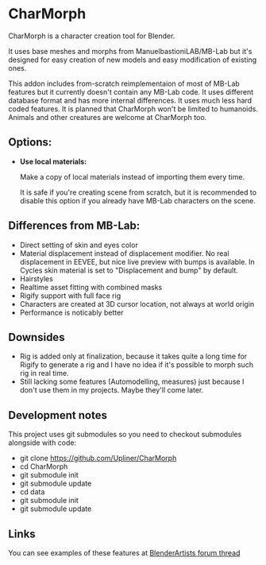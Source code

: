 # CharMorph

CharMorph is a character creation tool for Blender.

It uses base meshes and morphs from ManuelbastioniLAB/MB-Lab but it's designed for easy creation of new models and easy modification of existing ones.

This addon includes from-scratch reimplementaion of most of MB-Lab features but it currently doesn't contain any MB-Lab code.
It uses different database format and has more internal differences.
It uses much less hard coded features. It is planned that CharMorph won't be limited to humanoids. Animals and other creatures are welcome at CharMorph too.

## Options:

* **Use local materials:**

  Make a copy of local materials instead of importing them every time.

  It is safe if you're creating scene from scratch, but it is recommended to disable this option if you already have MB-Lab characters on the scene.

## Differences from MB-Lab:

* Direct setting of skin and eyes color
* Material displacement instead of displacement modifier.
  No real displacement in EEVEE, but nice live preview with bumps is available.
  In Cycles skin material is set to "Displacement and bump" by default.
* Hairstyles
* Realtime asset fitting with combined masks
* Rigify support with full face rig
* Characters are created at 3D cursor location, not always at world origin
* Performance is noticably better

## Downsides

* Rig is added only at finalization, because it takes quite a long time for Rigify to generate a rig and I have no idea if it's possible to morph such rig in real time.
* Still lacking some features (Automodelling, measures) just because I don't use them in my projects. Maybe they'll come later.

## Development notes

This project uses git submodules so you need to checkout submodules alongside with code:

* git clone https://github.com/Upliner/CharMorph
* cd CharMorph
* git submodule init
* git submodule update
* cd data
* git submodule init
* git submodule update

## Links

You can see examples of these features at [BlenderArtists forum thread](https://blenderartists.org/t/charmorph-character-creation-tool-mb-lab-based/1252543)
